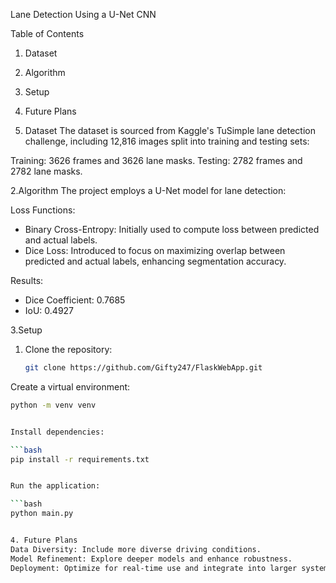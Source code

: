  Lane Detection Using a U-Net CNN
 
 Table of Contents
1. Dataset
2. Algorithm
3. Setup
4. Future Plans

1. Dataset
The dataset is sourced from Kaggle's TuSimple lane detection challenge, including 12,816 images split into training and testing sets:

Training: 3626 frames and 3626 lane masks.
Testing: 2782 frames and 2782 lane masks.


2.Algorithm
The project employs a U-Net model for lane detection:


Loss Functions:
- Binary Cross-Entropy: Initially used to compute loss between predicted and actual labels.
- Dice Loss: Introduced to focus on maximizing overlap between predicted and actual labels, enhancing segmentation accuracy.


Results:
- Dice Coefficient: 0.7685
- IoU: 0.4927

3.Setup
1. Clone the repository:

   ```bash
   git clone https://github.com/Gifty247/FlaskWebApp.git

   
Create a virtual environment:

  ```bash
python -m venv venv


Install dependencies:

 ```bash
pip install -r requirements.txt


Run the application:

 ```bash
python main.py


4. Future Plans
Data Diversity: Include more diverse driving conditions.
Model Refinement: Explore deeper models and enhance robustness.
Deployment: Optimize for real-time use and integrate into larger systems.
